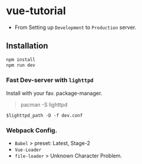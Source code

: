 # vue-tutorial
- From Setting up `Development` to `Production` server.

## Installation

```bash
npm install 
npm run dev
```

### Fast Dev-server with `lighttpd`

Install with your fav. package-manager.

> pacman -S lighttpd

`$lighttpd_path -D -f dev.conf`

### Webpack Config.

- `Babel` > preset: Latest, Stage-2
- `Vue-Loader`
- `file-loader` > Unknown Character Problem.

